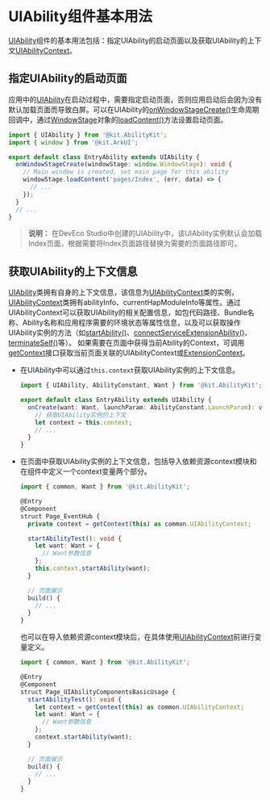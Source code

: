 # UIAbility组件基本用法


[UIAbility](../reference/apis-ability-kit/js-apis-app-ability-uiAbility.md)组件的基本用法包括：指定UIAbility的启动页面以及获取UIAbility的上下文[UIAbilityContext](../reference/apis-ability-kit/js-apis-inner-application-uiAbilityContext.md)。


## 指定UIAbility的启动页面

应用中的[UIAbility](../reference/apis-ability-kit/js-apis-app-ability-uiAbility.md)在启动过程中，需要指定启动页面，否则应用启动后会因为没有默认加载页面而导致白屏。可以在UIAbility的[onWindowStageCreate()](../reference/apis-ability-kit/js-apis-app-ability-uiAbility.md#uiabilityonwindowstagecreate)生命周期回调中，通过[WindowStage](../reference/apis-arkui/js-apis-window.md#windowstage9)对象的[loadContent()](../reference/apis-arkui/js-apis-window.md#loadcontent9)方法设置启动页面。


```ts
import { UIAbility } from '@kit.AbilityKit';
import { window } from '@kit.ArkUI';

export default class EntryAbility extends UIAbility {
  onWindowStageCreate(windowStage: window.WindowStage): void {
    // Main window is created, set main page for this ability
    windowStage.loadContent('pages/Index', (err, data) => {
      // ...
    });
  }
  // ...
}
```

> **说明：**
> 在DevEco Studio中创建的UIAbility中，该UIAbility实例默认会加载Index页面，根据需要将Index页面路径替换为需要的页面路径即可。


## 获取UIAbility的上下文信息

[UIAbility](../reference/apis-ability-kit/js-apis-app-ability-uiAbility.md)类拥有自身的上下文信息，该信息为[UIAbilityContext](../reference/apis-ability-kit/js-apis-inner-application-uiAbilityContext.md)类的实例，[UIAbilityContext](../reference/apis-ability-kit/js-apis-inner-application-uiAbilityContext.md)类拥有abilityInfo、currentHapModuleInfo等属性。通过UIAbilityContext可以获取UIAbility的相关配置信息，如包代码路径、Bundle名称、Ability名称和应用程序需要的环境状态等属性信息，以及可以获取操作UIAbility实例的方法（如[startAbility()](../reference/apis-ability-kit/js-apis-inner-application-uiAbilityContext.md#uiabilitycontextstartability)、[connectServiceExtensionAbility()](../reference/apis-ability-kit/js-apis-inner-application-uiAbilityContext.md#uiabilitycontextconnectserviceextensionability)、[terminateSelf()](../reference/apis-ability-kit/js-apis-inner-application-uiAbilityContext.md#uiabilitycontextterminateself)等）。
如果需要在页面中获得当前Ability的Context，可调用[getContext](../reference/apis-arkui/js-apis-getContext.md#getcontext)接口获取当前页面关联的UIAbilityContext或[ExtensionContext](../reference/apis-ability-kit/js-apis-inner-application-extensionContext.md)。

- 在UIAbility中可以通过`this.context`获取UIAbility实例的上下文信息。
  
  ```ts
  import { UIAbility, AbilityConstant, Want } from '@kit.AbilityKit';

  export default class EntryAbility extends UIAbility {
    onCreate(want: Want, launchParam: AbilityConstant.LaunchParam): void {
      // 获取UIAbility实例的上下文
      let context = this.context;
      // ...
    }
  }
  ```
  
- 在页面中获取UIAbility实例的上下文信息，包括导入依赖资源context模块和在组件中定义一个context变量两个部分。
  
  ```ts
  import { common, Want } from '@kit.AbilityKit';

  @Entry
  @Component
  struct Page_EventHub {
    private context = getContext(this) as common.UIAbilityContext;

    startAbilityTest(): void {
      let want: Want = {
        // Want参数信息
      };
      this.context.startAbility(want);
    }

    // 页面展示
    build() {
      // ...
    }
  }
  ```

  也可以在导入依赖资源context模块后，在具体使用[UIAbilityContext](../reference/apis-ability-kit/js-apis-inner-application-uiAbilityContext.md)前进行变量定义。

  
  ```ts
  import { common, Want } from '@kit.AbilityKit';

  @Entry
  @Component
  struct Page_UIAbilityComponentsBasicUsage {
    startAbilityTest(): void {
      let context = getContext(this) as common.UIAbilityContext;
      let want: Want = {
        // Want参数信息
      };
      context.startAbility(want);
    }

    // 页面展示
    build() {
      // ...
    }
  }
  ```

